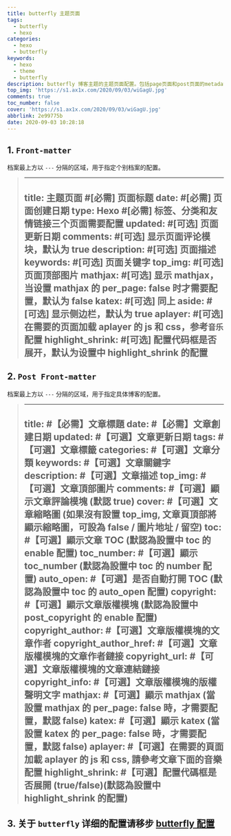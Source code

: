 ```yaml
---
title: butterfly 主题页面
tags:
  - butterfly
  - hexo
categories:
  - hexo
  - butterfly
keywords:
  - hexo
  - theme
  - butterfly
description: butterfly 博客主题的主题页面配置。包括page页面和post页面的metadata配置。
top_img: 'https://s1.ax1x.com/2020/09/03/wiGagU.jpg'
comments: true
toc_number: false
cover: 'https://s1.ax1x.com/2020/09/03/wiGagU.jpg'
abbrlink: 2e99775b
date: 2020-09-03 10:28:18
---
```



## 1. `Front-matter` 
档案最上方以 `---` 分隔的区域，用于指定个别档案的配置。  
> ---
> title: 主题页面 #[必需] 页面标题
> date: #[必需] 页面创建日期
> type: Hexo #[必需] 标签、分类和友情链接三个页面需要配置
> updated: #[可选] 页面更新日期
> comments: #[可选] 显示页面评论模块，默认为 true
> description: #[可选] 页面描述
> keywords: #[可选] 页面关键字
> top_img: #[可选] 页面顶部图片
> mathjax: #[可选] 显示 mathjax，当设置 mathjax 的 per_page: false 时才需要配置，默认为 false
> katex: #[可选] 同上
> aside: #[可选] 显示侧边栏，默认为 true
> aplayer: #[可选] 在需要的页面加载 aplayer 的 js 和 css，参考`音乐`配置
> highlight_shrink: #[可选] 配置代码框是否展开，默认为设置中 highlight_shrink 的配置
> ---


## 2. `Post Front-matter`
档案最上方以 `---` 分隔的区域，用于指定具体博客的配置。
> ---
> title: #【必需】文章標題
> date: #【必需】文章創建日期
> updated: #【可選】文章更新日期
> tags: #【可選】文章標籤
> categories: #【可選】文章分類
> keywords: #【可選】文章關鍵字
> description: #【可選】文章描述
> top_img: #【可選】文章頂部圖片
> comments: #【可選】顯示文章評論模塊 (默認 true)
> cover: #【可選】文章縮略圖 (如果沒有設置 top_img, 文章頁頂部將顯示縮略圖，可設為 false / 圖片地址 / 留空)
> toc: #【可選】顯示文章 TOC (默認為設置中 toc 的 enable 配置)
> toc_number: #【可選】顯示 toc_number (默認為設置中 toc 的 number 配置)
> auto_open: #【可選】是否自動打開 TOC (默認為設置中 toc 的 auto_open 配置)
> copyright: #【可選】顯示文章版權模塊 (默認為設置中 post_copyright 的 enable 配置)
> copyright_author: #【可選】文章版權模塊的文章作者
> copyright_author_href: #【可選】文章版權模塊的文章作者鏈接
> copyright_url: #【可選】文章版權模塊的文章連結鏈接
> copyright_info: #【可選】文章版權模塊的版權聲明文字
> mathjax: #【可選】顯示 mathjax (當設置 mathjax 的 per_page: false 時，才需要配置，默認 false)
> katex: #【可選】顯示 katex (當設置 katex 的 per_page: false 時，才需要配置，默認 false)
> aplayer: #【可選】在需要的頁面加載 aplayer 的 js 和 css, 請參考文章下面的音樂 配置
> highlight_shrink: #【可選】配置代碼框是否展開 (true/false)(默認為設置中 highlight_shrink 的配置)
> ---

## 3. 关于 `butterfly` 详细的配置请移步 [butterfly 配置](https://demo.jerryc.me/posts/4aa8abbe)